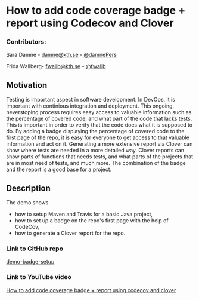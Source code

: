 #  How to add code coverage badge + report using Codecov and Clover

### Contributors:

Sara Damne - [damne@kth.se](damne@kth.se) - [@damnePers](https://github.com/damnePers)

Frida Wallberg- [fwallb@kth.se](fwallb@kth.se) - [@fwallb](https://github.com/fwallb)

## Motivation
Testing is important aspect in software development. In DevOps, it is important with continious integration and deployment. This ongoing, neverstoping process requires easy access to valuable information such as the percentage of covered code, and what part of the code that lacks tests. This is important in order to verify that the code does what it is supposed to do. By adding a badge displaying the percentage of covered code to the first page of the repo, it is easy for everyone to get access to that valuable information and act on it. Generating a more extensive report via Clover can show where tests are needed in a more detailed way. Clover reports can show parts of functions that needs tests, and what parts of the projects that are in most need of tests, and much more. The combination of the badge and the report is a good base for a project.

## Description
The demo shows 
- how to setup Maven and Travis for a basic Java project,
- how to set up a badge on the repo's first page with the help of CodeCov,
- how to generate a Clover report for the repo.

### Link to GitHub repo
[demo-badge-setup](https://github.com/damnePers/demo-coverage-setup/blob/main/README.md)

### Link to YouTube video
[How to add code coverage badge + report using codecov and clover]( https://www.youtube.com/watch?v=tBsFjh-7fRw)

